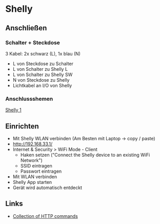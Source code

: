 # Shelly

## Anschließen

### Schalter + Steckdose

3 Kabel: 2x schwarz (L), 1x blau (N)

- L von Steckdose zu Schalter
- L von Schalter zu Shelly L
- L von Schalter zu Shelly SW
- N von Steckdose zu Shelly
- Lichtkabel an I/O von Shelly

### Anschlussshemen

[Shelly 1](https://www.shelly-support.eu/lexikon/index.php?entry/31-anschlussschemen-shelly-1/)

## Einrichten

- Mit Shelly WLAN verbinden (Am Besten mit Laptop -> copy / paste)
- http://192.168.33.1/
- Internet & Security > WiFi Mode - Client
    * Haken setzen ("Connect the Shelly device to an existing WiFi Network")
    * SSID eintragen
    * Passwort eintragen
- Mit WLAN verbinden
- Shelly App starten
- Gerät wird automatisch entdeckt

## Links

- [Collection of HTTP commands](https://www.shelly-support.eu/forum/index.php?thread/775-collection-of-http-commands/)
